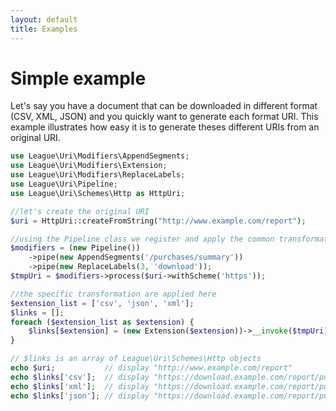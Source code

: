 ```yaml
---
layout: default
title: Examples
---
```


# Simple example

Let's say you have a document that can be downloaded in different format (CSV, XML, JSON) and you quickly want to generate each format URI. This example illustrates how easy it is to generate theses different URIs from an original URI.

~~~php
use League\Uri\Modifiers\AppendSegments;
use League\Uri\Modifiers\Extension;
use League\Uri\Modifiers\ReplaceLabels;
use League\Uri\Pipeline;
use League\Uri\Schemes\Http as HttpUri;

//let's create the original URI
$uri = HttpUri::createFromString("http://www.example.com/report");

//using the Pipeline class we register and apply the common transformations
$modifiers = (new Pipeline())
	->pipe(new AppendSegments('/purchases/summary'))
	->pipe(new ReplaceLabels(3, 'download'));
$tmpUri = $modifiers->process($uri->withScheme('https'));

//the specific transformation are applied here 
$extension_list = ['csv', 'json', 'xml'];
$links = [];
foreach ($extension_list as $extension) {
    $links[$extension] = (new Extension($extension))->__invoke($tmpUri);
}

// $links is an array of League\Uri\Schemes\Http objects
echo $uri;           // display "http://www.example.com/report"
echo $links['csv'];  // display "https://download.example.com/report/purchases/summary.csv"
echo $links['xml'];  // display "https://download.example.com/report/purchases/summary.xml"
echo $links['json']; // display "https://download.example.com/report/purchases/summary.json"
~~~
